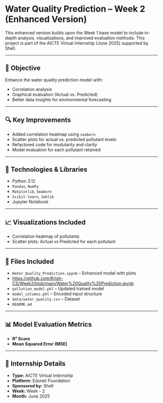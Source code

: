 # Water Quality Prediction – Week 2 (Enhanced Version)

This enhanced version builds upon the Week 1 base model to include in-depth analysis, visualizations, and improved evaluation methods. This project is part of the AICTE Virtual Internship (June 2025) supported by Shell.

---

## 📌 Objective

Enhance the water quality prediction model with:
- Correlation analysis
- Graphical evaluation (Actual vs. Predicted)
- Better data insights for environmental forecasting

---

## 🔍 Key Improvements

- Added correlation heatmap using `seaborn`
- Scatter plots for actual vs. predicted pollutant levels
- Refactored code for modularity and clarity
- Model evaluation for each pollutant retained

---

## 🧪 Technologies & Libraries

- Python 3.12
- `Pandas`, `NumPy`
- `Matplotlib`, `Seaborn`
- `Scikit-learn`, `Joblib`
- Jupyter Notebook

---

## 📈 Visualizations Included

- Correlation heatmap of pollutants
- Scatter plots: Actual vs Predicted for each pollutant

---

## 📁 Files Included

- `Water_Quality_Prediction.ipynb` – Enhanced model with plots
- https://github.com/Krish-CS/Week2/blob/main/Water%20Quality%20Prediction.ipynb
- `pollution_model.pkl` – Updated trained model
- `model_columns.pkl` – Encoded input structure
- `data/water_quality.csv` – Dataset
- `README.md`

---

## 📊 Model Evaluation Metrics

- **R² Score**
- **Mean Squared Error (MSE)**

---

## 📅 Internship Details

- **Type:** AICTE Virtual Internship
- **Platform:** Edunet Foundation
- **Sponsored by:** Shell
- **Week:** Week - 2
- **Month:** June 2025
